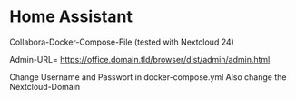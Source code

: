 # Home Assistant

Collabora-Docker-Compose-File (tested with Nextcloud 24)

Admin-URL= https://office.domain.tld/browser/dist/admin/admin.html

Change Username and Passwort in docker-compose.yml
Also change the Nextcloud-Domain
